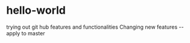 # hello-world
trying out git hub features and functionalities
Changing new features -- apply to master
